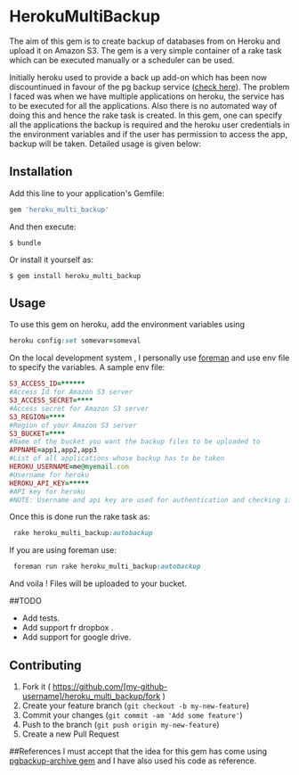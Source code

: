 # HerokuMultiBackup

The aim of this gem is to create backup of databases from on Heroku and upload it on Amazon S3. The gem is a very simple container of a rake task which can be executed manually or a scheduler can be used.

Initially heroku used to provide a back up add-on which has been now discountinued in favour of the pg backup service ([check here](https://devcenter.heroku.com/articles/heroku-postgres-backups)). 
The problem I faced was when we have multiple applications on heroku, the service has to be executed for all the applications. Also there is no automated way of doing this and hence the rake task is created.
In this gem, one can specify all the applications the backup is required and the heroku user credentials in the environment variables and if the user has permission to access the app, backup will be taken. Detailed usage is given below:

## Installation

Add this line to your application's Gemfile:

```ruby
gem 'heroku_multi_backup'
```

And then execute:

    $ bundle

Or install it yourself as:

    $ gem install heroku_multi_backup

## Usage

To use this gem on heroku, add the environment variables using 
```ruby
heroku config:set somevar=someval
```
On the local development system , I personally use [foreman](https://github.com/ddollar/foreman) and use env file to specify the variables.
A sample env file:
```ruby
S3_ACCESS_ID=******
#Access Id for Amazon S3 server
S3_ACCESS_SECRET=****
#Access secret for Amazon S3 server
S3_REGION=****
#Region of your Amazon S3 server
S3_BUCKET=****
#Name of the bucket you want the backup files to be uploaded to
APPNAME=app1,app2,app3
#List of all applications whose backup has to be taken
HEROKU_USERNAME=me@myemail.com
#Username for heroku
HEROKU_API_KEY=*****
#API key for heroku
#NOTE: Username and api key are used for authentication and checking if user has access to all apps listed.
```
Once this is done run the rake task as:
```ruby
 rake heroku_multi_backup:autobackup
```
If you are using foreman use:
```ruby
 foreman run rake heroku_multi_backup:autobackup
```
And voila ! Files will be uploaded to your bucket.

##TODO

 - Add tests.
 - Add support fr dropbox .
 - Add support for google drive.

## Contributing

1. Fork it ( https://github.com/[my-github-username]/heroku_multi_backup/fork )
2. Create your feature branch (`git checkout -b my-new-feature`)
3. Commit your changes (`git commit -am 'Add some feature'`)
4. Push to the branch (`git push origin my-new-feature`)
5. Create a new Pull Request

##References
I must accept that the idea for this gem has come using [pgbackup-archive gem](https://github.com/kjohnston/pgbackups-archive) and I have also used his code as reference.


